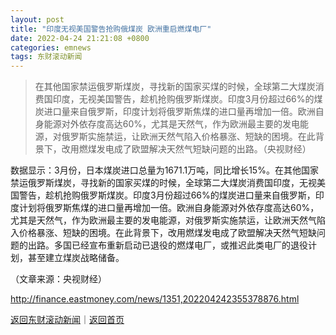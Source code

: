 ```yaml
---
layout: post
title: "印度无视美国警告抢购俄煤炭 欧洲重启燃煤电厂"
date: 2022-04-24 21:21:08 +0800
categories: emnews
tags: 东财滚动新闻
---
```

> 在其他国家禁运俄罗斯煤炭，寻找新的国家买煤的时候，全球第二大煤炭消费国印度，无视美国警告，趁机抢购俄罗斯煤炭。印度3月份超过66%的煤炭进口量来自俄罗斯，印度计划将俄罗斯焦煤的进口量再增加一倍。欧洲自身能源对外依存度高达60%，尤其是天然气，作为欧洲最主要的发电能源，对俄罗斯实施禁运，让欧洲天然气陷入价格暴涨、短缺的困境。在此背景下，改用燃煤发电成了欧盟解决天然气短缺问题的出路。（央视财经）

<p>数据显示：3月份，日本煤炭进口总量为1671.1万吨，同比增长15%。在其他国家禁运俄罗斯煤炭，寻找新的国家买煤的时候，全球第二大煤炭消费国印度，无视美国警告，趁机抢购俄罗斯煤炭。印度3月份超过66%的煤炭进口量来自俄罗斯，印度计划将俄罗斯焦煤的进口量再增加一倍。欧洲自身能源对外依存度高达60%，尤其是天然气，作为欧洲最主要的发电能源，对俄罗斯实施禁运，让欧洲天然气陷入价格暴涨、短缺的困境。在此背景下，改用燃煤发电成了欧盟解决天然气短缺问题的出路。多国已经宣布重新启动已退役的燃煤电厂，或推迟此类电厂的退役计划，甚至建立煤炭战略储备。</p><p class="em_media">（文章来源：央视财经）</p>

<http://finance.eastmoney.com/news/1351,202204242355378876.html>

[返回东财滚动新闻](//finews.withounder.com/emnews/)｜[返回首页](//finews.withounder.com/)